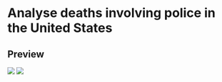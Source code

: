 # Analyse deaths involving police in the United States

<h2>Preview</h2>
<img src="https://user-images.githubusercontent.com/91461938/200151480-65157920-130e-432c-9e69-f739a82a070d.png">
<img src="https://user-images.githubusercontent.com/91461938/200151557-6c49ca6f-ccee-40e7-9b9a-0f02b164ee6a.png">
